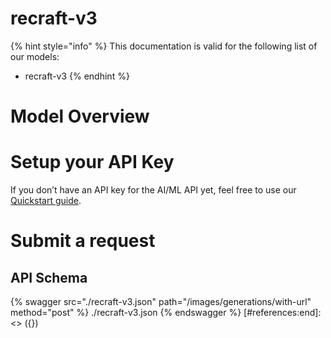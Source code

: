[#references:start]: <> ({ "template": "openapi" })
# recraft-v3

{% hint style="info" %}
This documentation is valid for the following list of our models:
* recraft-v3
{% endhint %}

# Model Overview


# Setup your API Key
If you don’t have an API key for the AI/ML API yet, feel free to use our [Quickstart guide](https://docs.aimlapi.com/quickstart/setting-up).

# Submit a request
## API Schema
{% swagger src="./recraft-v3.json" path="/images/generations/with-url" method="post" %}
./recraft-v3.json
{% endswagger %}
[#references:end]: <> ({})